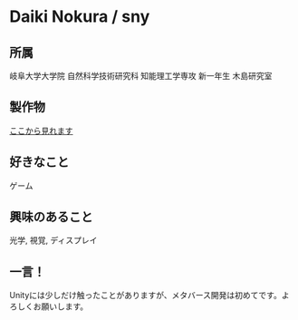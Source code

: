 # Daiki Nokura / sny
## 所属
岐阜大学大学院 自然科学技術研究科 知能理工学専攻 新一年生 木島研究室

## 製作物
[ここから見れます](https://sny0.github.io/my-docusaurus/)

## 好きなこと
ゲーム

## 興味のあること
光学, 視覚, ディスプレイ

## 一言！
Unityには少しだけ触ったことがありますが、メタバース開発は初めてです。よろしくお願いします。
